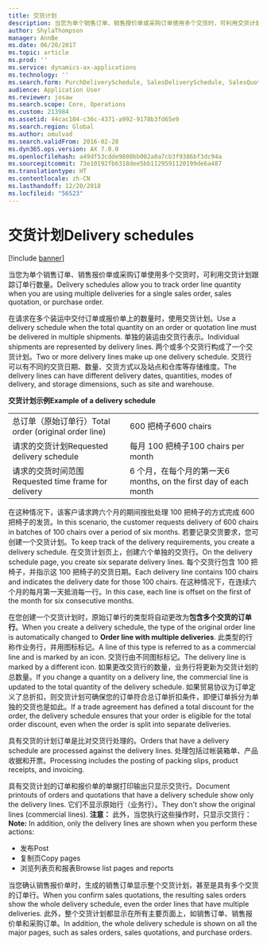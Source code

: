 ```yaml
---
title: 交货计划
description: 当您为单个销售订单、销售报价单或采购订单使用多个交货时，可利用交货计划跟踪订单行数量。
author: ShylaThompson
manager: AnnBe
ms.date: 06/20/2017
ms.topic: article
ms.prod: ''
ms.service: dynamics-ax-applications
ms.technology: ''
ms.search.form: PurchDeliverySchedule, SalesDeliverySchedule, SalesQuotationDeliverySchedule
audience: Application User
ms.reviewer: josaw
ms.search.scope: Core, Operations
ms.custom: 213984
ms.assetid: 44cac104-c36c-4371-a992-9178b3fd65e9
ms.search.region: Global
ms.author: omulvad
ms.search.validFrom: 2016-02-28
ms.dyn365.ops.version: AX 7.0.0
ms.openlocfilehash: a49df53cdde9800bb002a0a7cb3f9386bf3dc94a
ms.sourcegitcommit: 73e10192fb6318dee5bb1129591120199de6a487
ms.translationtype: HT
ms.contentlocale: zh-CN
ms.lasthandoff: 12/20/2018
ms.locfileid: "56523"
---
```

# <a name="delivery-schedules"></a><span data-ttu-id="fab98-103">交货计划</span><span class="sxs-lookup"><span data-stu-id="fab98-103">Delivery schedules</span></span>

[!include [banner](../includes/banner.md)]

<span data-ttu-id="fab98-104">当您为单个销售订单、销售报价单或采购订单使用多个交货时，可利用交货计划跟踪订单行数量。</span><span class="sxs-lookup"><span data-stu-id="fab98-104">Delivery schedules allow you to track order line quantity when you are using multiple deliveries for a single sales order, sales quotation, or purchase order.</span></span>

<span data-ttu-id="fab98-105">在请求在多个装运中交付订单或报价单上的数量时，使用交货计划。</span><span class="sxs-lookup"><span data-stu-id="fab98-105">Use a delivery schedule when the total quantity on an order or quotation line must be delivered in multiple shipments.</span></span> <span data-ttu-id="fab98-106">单独的装运由交货行表示。</span><span class="sxs-lookup"><span data-stu-id="fab98-106">Individual shipments are represented by delivery lines.</span></span> <span data-ttu-id="fab98-107">两个或多个交货行构成了一个交货计划。</span><span class="sxs-lookup"><span data-stu-id="fab98-107">Two or more delivery lines make up one delivery schedule.</span></span> <span data-ttu-id="fab98-108">交货行可以有不同的交货日期、数量、交货方式以及站点和仓库等存储维度。</span><span class="sxs-lookup"><span data-stu-id="fab98-108">The delivery lines can have different delivery dates, quantities, modes of delivery, and storage dimensions, such as site and warehouse.</span></span>  

<span data-ttu-id="fab98-109">**交货计划示例**</span><span class="sxs-lookup"><span data-stu-id="fab98-109">**Example of a delivery schedule**</span></span>

|                                   |                                          |
|-----------------------------------|------------------------------------------|
| <span data-ttu-id="fab98-110">总订单（原始订单行）</span><span class="sxs-lookup"><span data-stu-id="fab98-110">Total order (original order line)</span></span> | <span data-ttu-id="fab98-111">600 把椅子</span><span class="sxs-lookup"><span data-stu-id="fab98-111">600 chairs</span></span>                               |
| <span data-ttu-id="fab98-112">请求的交货计划</span><span class="sxs-lookup"><span data-stu-id="fab98-112">Requested delivery schedule</span></span>       | <span data-ttu-id="fab98-113">每月 100 把椅子</span><span class="sxs-lookup"><span data-stu-id="fab98-113">100 chairs per month</span></span>                     |
| <span data-ttu-id="fab98-114">请求的交货时间范围</span><span class="sxs-lookup"><span data-stu-id="fab98-114">Requested time frame for delivery</span></span> | <span data-ttu-id="fab98-115">6 个月，在每个月的第一天</span><span class="sxs-lookup"><span data-stu-id="fab98-115">6 months, on the first day of each month</span></span> |

<span data-ttu-id="fab98-116">在这种情况下，该客户请求跨六个月的期间按批处理 100 把椅子的方式完成 600 把椅子的发货。</span><span class="sxs-lookup"><span data-stu-id="fab98-116">In this scenario, the customer requests delivery of 600 chairs in batches of 100 chairs over a period of six months.</span></span> <span data-ttu-id="fab98-117">若要记录交货要求，您可创建一个交货计划。</span><span class="sxs-lookup"><span data-stu-id="fab98-117">To keep track of the delivery requirements, you create a delivery schedule.</span></span> <span data-ttu-id="fab98-118">在交货计划页上，创建六个单独的交货行。</span><span class="sxs-lookup"><span data-stu-id="fab98-118">On the delivery schedule page, you create six separate delivery lines.</span></span> <span data-ttu-id="fab98-119">每个交货行包含 100 把椅子，并指示这 100 把椅子的交货日期。</span><span class="sxs-lookup"><span data-stu-id="fab98-119">Each delivery line contains 100 chairs and indicates the delivery date for those 100 chairs.</span></span> <span data-ttu-id="fab98-120">在这种情况下，在连续六个月的每月第一天抵消每一行。</span><span class="sxs-lookup"><span data-stu-id="fab98-120">In this case, each line is offset on the first of the month for six consecutive months.</span></span>  

<span data-ttu-id="fab98-121">在您创建一个交货计划时，原始订单行的类型将自动更改为**包含多个交货的订单行**。</span><span class="sxs-lookup"><span data-stu-id="fab98-121">When you create a delivery schedule, the type of the original order line is automatically changed to **Order line with multiple deliveries**.</span></span> <span data-ttu-id="fab98-122">此类型的行称作业务行，并用图标标记。</span><span class="sxs-lookup"><span data-stu-id="fab98-122">A line of this type is referred to as a commercial line and is marked by an icon.</span></span> <span data-ttu-id="fab98-123">交货行由不同图标标记。</span><span class="sxs-lookup"><span data-stu-id="fab98-123">The delivery line is marked by a different icon.</span></span> <span data-ttu-id="fab98-124">如果更改交货行的数量，业务行将更新为交货计划的总数量。</span><span class="sxs-lookup"><span data-stu-id="fab98-124">If you change a quantity on a delivery line, the commercial line is updated to the total quantity of the delivery schedule.</span></span> <span data-ttu-id="fab98-125">如果贸易协议为订单定义了总折扣，则交货计划可确保您的订单符合总订单折扣条件，即便订单拆分为单独的交货也是如此。</span><span class="sxs-lookup"><span data-stu-id="fab98-125">If a trade agreement has defined a total discount for the order, the delivery schedule ensures that your order is eligible for the total order discount, even when the order is split into separate deliveries.</span></span>  

<span data-ttu-id="fab98-126">具有交货的计划订单是比对交货行处理的。</span><span class="sxs-lookup"><span data-stu-id="fab98-126">Orders that have a delivery schedule are processed against the delivery lines.</span></span> <span data-ttu-id="fab98-127">处理包括过帐装箱单、产品收据和开票。</span><span class="sxs-lookup"><span data-stu-id="fab98-127">Processing includes the posting of packing slips, product receipts, and invoicing.</span></span>  

<span data-ttu-id="fab98-128">具有交货计划的订单和报价单的单据打印输出只显示交货行。</span><span class="sxs-lookup"><span data-stu-id="fab98-128">Document printouts of orders and quotations that have a delivery schedule show only the delivery lines.</span></span> <span data-ttu-id="fab98-129">它们不显示原始行（业务行）。</span><span class="sxs-lookup"><span data-stu-id="fab98-129">They don't show the original lines (commercial lines).</span></span> <span data-ttu-id="fab98-130">**注意：** 此外，当您执行这些操作时，只显示交货行：</span><span class="sxs-lookup"><span data-stu-id="fab98-130">**Note:** In addition, only the delivery lines are shown when you perform these actions:</span></span>

-   <span data-ttu-id="fab98-131">发布</span><span class="sxs-lookup"><span data-stu-id="fab98-131">Post</span></span>
-   <span data-ttu-id="fab98-132">复制页</span><span class="sxs-lookup"><span data-stu-id="fab98-132">Copy pages</span></span>
-   <span data-ttu-id="fab98-133">浏览列表页和报表</span><span class="sxs-lookup"><span data-stu-id="fab98-133">Browse list pages and reports</span></span>

<span data-ttu-id="fab98-134">当您确认销售报价单时，生成的销售订单显示整个交货计划，甚至是具有多个交货的订单行。</span><span class="sxs-lookup"><span data-stu-id="fab98-134">When you confirm sales quotations, the resulting sales orders show the whole delivery schedule, even the order lines that have multiple deliveries.</span></span> <span data-ttu-id="fab98-135">此外，整个交货计划都显示在所有主要页面上，如销售订单、销售报价单和采购订单。</span><span class="sxs-lookup"><span data-stu-id="fab98-135">In addition, the whole delivery schedule is shown on all the major pages, such as sales orders, sales quotations, and purchase orders.</span></span>



